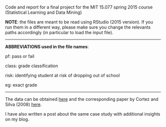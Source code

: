 Code and report for a final project for the MIT 15.077 spring 2015 course (Statistical Learning and Data Mining)

<b>NOTE</b>: the files are meant to be read using RStudio (2015 version). If you run them in a different way, please make sure you change the relevants paths accordingly (in particular to load the input file).

<hr>

<b>ABBREVIATIONS used in the file names</b>:

pf: pass or fail

class: grade classification

risk: identifying student at risk of dropping out of school

eg: exact grade

<hr>

The data can be obtained [here](https://archive.ics.uci.edu/ml/datasets/student+performance) and the corresponding paper by Cortez and Silva (2008) [here](http://www3.dsi.uminho.pt/pcortez/student.pdf).

I have also written a post about the same case study with additional insights on my blog.




